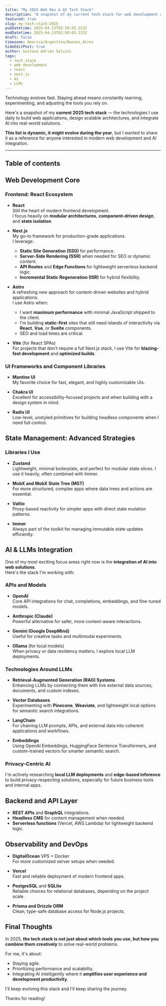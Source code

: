 ```yaml
---
title: "My 2025 Web Dev & AI Tech Stack"
description: "A snapshot of my current tech stack for web development and AI integration."
featured: true
slug: my-tech-stack-2025
pubDatetime: 2025-04-13T02:58:03.223Z
modDatetime: 2025-04-13T02:58:03.223Z
draft: false
timezone: America/Argentina/Buenos_Aires
hideEditPost: true
author: Gustavo Adrián Salvini
tags:
  - tech stack
  - web development
  - react
  - next.js
  - AI
  - LLMs
---
```

Technology evolves fast. Staying ahead means constantly learning, experimenting, and adjusting the tools you rely on.

Here's a snapshot of my **current 2025 tech stack** — the technologies I use daily to build web applications, design scalable architectures, and integrate AI into real-world solutions.

**This list is dynamic, it might evolve during the year**, but I wanted to share it as a reference for anyone interested in modern web development and AI integration.

---

## Table of contents

## Web Development Core

### Frontend: React Ecosystem

- **React**\
  Still the heart of modern frontend development.\
  I focus heavily on **modular architectures**, **component-driven design**, and **state isolation**.

- **Next.js**\
  My go-to framework for production-grade applications.\
  I leverage:
  - **Static Site Generation (SSG)** for performance.
  - **Server-Side Rendering (SSR)** when needed for SEO or dynamic content.
  - **API Routes** and **Edge Functions** for lightweight serverless backend logic.
  - **Incremental Static Regeneration (ISR)** for hybrid flexibility.

- **Astro**\
  A refreshing new approach for content-driven websites and hybrid applications.\
  I use Astro when:
  - I want **maximum performance** with minimal JavaScript shipped to the client.
  - I'm building **static-first** sites that still need islands of interactivity via **React**, **Vue**, or **Svelte** components.
  - SEO and load times are critical.

- **Vite** (for React SPAs)\
  For projects that don't require a full Next.js stack, I use Vite for **blazing-fast development** and **optimized builds**.

### UI Frameworks and Component Libraries

- **Mantine UI**\
  My favorite choice for fast, elegant, and highly customizable UIs.

- **Chakra UI**\
  Excellent for accessibility-focused projects and when building with a design system in mind.

- **Radix UI**\
  Low-level, unstyled primitives for building headless components when I need full control.

## State Management: Advanced Strategies

### Libraries I Use

- **Zustand**\
  Lightweight, minimal boilerplate, and perfect for modular state slices. I use it heavily, often combined with Immer.

- **MobX and MobX State Tree (MST)**\
  For more structured, complex apps where data trees and actions are essential.

- **Valtio**\
  Proxy-based reactivity for simpler apps with direct state mutation patterns.

- **Immer**\
  Always part of the toolkit for managing immutable state updates efficiently.

## AI & LLMs Integration

One of my most exciting focus areas right now is the **integration of AI into web solutions**.\
Here's the stack I'm working with:

### APIs and Models

- **OpenAI**\
  Core API integrations for chat, completions, embeddings, and fine-tuned models.

- **Anthropic (Claude)**\
  Powerful alternative for safer, more context-aware interactions.

- **Gemini (Google DeepMind)**\
  Useful for creative tasks and multimodal experiments.

- **Ollama** (for local models)\
  When privacy or data residency matters, I explore local LLM deployments.

### Technologies Around LLMs

- **Retrieval-Augmented Generation (RAG) Systems**\
  Enhancing LLMs by connecting them with live external data sources, documents, and custom indexes.

- **Vector Databases**\
  Experimenting with **Pinecone**, **Weaviate**, and lightweight local options for semantic search integrations.

- **LangChain**\
  For chaining LLM prompts, APIs, and external data into coherent applications and workflows.

- **Embeddings**\
  Using OpenAI Embeddings, HuggingFace Sentence Transformers, and custom-trained vectors for smarter semantic search.

### Privacy-Centric AI

I'm actively researching **local LLM deployments** and **edge-based inference** to build privacy-respecting solutions, especially for future business tools and internal apps.

## Backend and API Layer

- **REST APIs** and **GraphQL** integrations.
- **Headless CMS** for content management when needed.
- **Serverless functions** (Vercel, AWS Lambda) for lightweight backend logic.

## Observability and DevOps

- **DigitalOcean** VPS + Docker\
  For more customized server setups when needed.

- **Vercel**\
  Fast and reliable deployment of modern frontend apps.

- **PostgreSQL** and **SQLite**\
  Reliable choices for relational databases, depending on the project scale.

- **Prisma and Drizzle ORM**\
  Clean, type-safe database access for Node.js projects.

## Final Thoughts

In 2025, **the tech stack is not just about which tools you use, but how you combine them creatively** to solve real-world problems.

For me, it's about:
- Staying agile.
- Prioritizing performance and scalability.
- Integrating AI intelligently where it **amplifies user experience and development productivity**.

I'll keep evolving this stack and I'll keep sharing the journey.

Thanks for reading!
